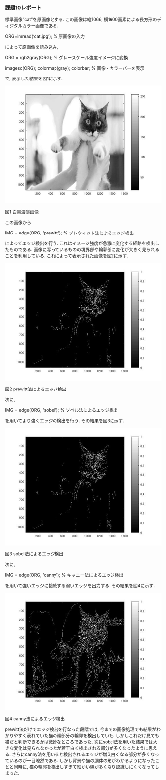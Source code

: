 ### 課題10レポート

標準画像”cat”を原画像とする. この画像は縦1066, 横1600画素による長方形のディジタルカラー画像である.

ORG=imread(‘cat.jpg’); % 原画像の入力

によって原画像を読み込み,

ORG = rgb2gray(ORG); % グレースケール強度イメージに変換

imagesc(ORG); colormap(gray); colorbar; % 画像・カラーバーを表示

で, 表示した結果を図1に示す.

![現画像](https://github.com/A3N1/lecture_image_processing-report/blob/master/image/10-1.jpg?raw=true)

図1 白黒濃淡画像

この画像から

IMG = edge(ORG, 'prewitt'); % プレウィット法によるエッジ検出

によってエッジ検出を行う. これはイメージ強度が急激に変化する経路を検出したものである. 画像に写っているものの境界部や輪郭部に変化が大きく見られることを利用している. これによって表示された画像を図2に示す.

![現画像](https://github.com/A3N1/lecture_image_processing-report/blob/master/image/10-2.jpg?raw=true)

図2 prewitt法によるエッジ検出

次に,

IMG = edge(ORG, 'sobel'); % ソベル法によるエッジ検出

を用いてより強くエッジの検出を行う. その結果を図3に示す.

![現画像](https://github.com/A3N1/lecture_image_processing-report/blob/master/image/10-3.jpg?raw=true)

図3 sobel法によるエッジ検出

次に,

IMG = edge(ORG, 'canny'); % キャニー法によるエッジ検出

を用いて強いエッジに接続する弱いエッジを出力する. その結果を図4に示す.

![現画像](https://github.com/A3N1/lecture_image_processing-report/blob/master/image/10-4.jpg?raw=true)

図4 canny法によるエッジ検出

prewitt法だけでエッジ検出を行なった段階では, 今までの画像処理でも結果がわかりやすく表れていた猫の顔部分の輪郭を検出していた. しかしこれだけ見ても猫だと判断できるかは微妙なところであった. 次にsobel法を用いた結果では大きな変化は見られなかったが若干白く検出される部分が多くなったように思える. さらにcanny法を用いると検出されるエッジが増え白くなる部分が多くなっているのが一目瞭然である. しかし背景や猫の胴体の形がわかるようになったことと同時に, 猫の輪郭を検出しすぎて細かい線が多くなり認識しにくくなってしまった.
